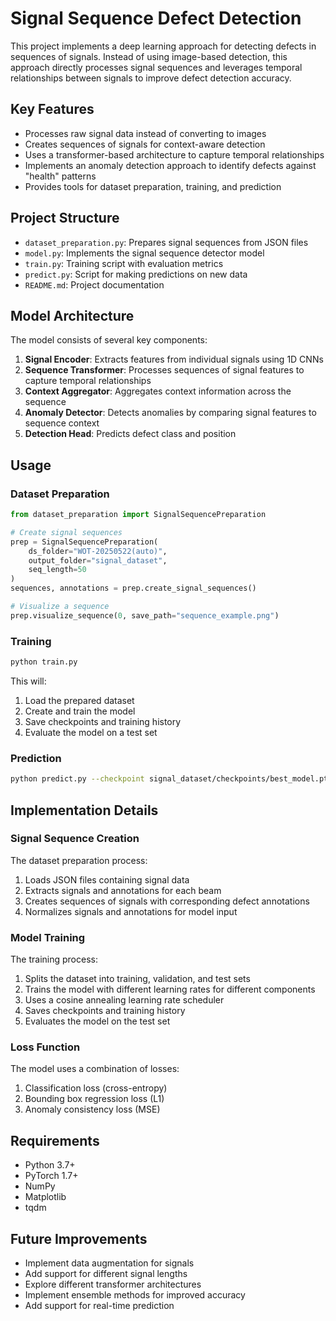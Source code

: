 # Signal Sequence Defect Detection

This project implements a deep learning approach for detecting defects in sequences of signals. Instead of using image-based detection, this approach directly processes signal sequences and leverages temporal relationships between signals to improve defect detection accuracy.

## Key Features

- Processes raw signal data instead of converting to images
- Creates sequences of signals for context-aware detection
- Uses a transformer-based architecture to capture temporal relationships
- Implements an anomaly detection approach to identify defects against "health" patterns
- Provides tools for dataset preparation, training, and prediction

## Project Structure

- `dataset_preparation.py`: Prepares signal sequences from JSON files
- `model.py`: Implements the signal sequence detector model
- `train.py`: Training script with evaluation metrics
- `predict.py`: Script for making predictions on new data
- `README.md`: Project documentation

## Model Architecture

The model consists of several key components:

1. **Signal Encoder**: Extracts features from individual signals using 1D CNNs
2. **Sequence Transformer**: Processes sequences of signal features to capture temporal relationships
3. **Context Aggregator**: Aggregates context information across the sequence
4. **Anomaly Detector**: Detects anomalies by comparing signal features to sequence context
5. **Detection Head**: Predicts defect class and position

## Usage

### Dataset Preparation

```python
from dataset_preparation import SignalSequencePreparation

# Create signal sequences
prep = SignalSequencePreparation(
    ds_folder="WOT-20250522(auto)",
    output_folder="signal_dataset",
    seq_length=50
)
sequences, annotations = prep.create_signal_sequences()

# Visualize a sequence
prep.visualize_sequence(0, save_path="sequence_example.png")
```

### Training

```bash
python train.py
```

This will:
1. Load the prepared dataset
2. Create and train the model
3. Save checkpoints and training history
4. Evaluate the model on a test set

### Prediction

```bash
python predict.py --checkpoint signal_dataset/checkpoints/best_model.pth --data signal_dataset/signal_sequences.pt --output predictions
```

## Implementation Details

### Signal Sequence Creation

The dataset preparation process:
1. Loads JSON files containing signal data
2. Extracts signals and annotations for each beam
3. Creates sequences of signals with corresponding defect annotations
4. Normalizes signals and annotations for model input

### Model Training

The training process:
1. Splits the dataset into training, validation, and test sets
2. Trains the model with different learning rates for different components
3. Uses a cosine annealing learning rate scheduler
4. Saves checkpoints and training history
5. Evaluates the model on the test set

### Loss Function

The model uses a combination of losses:
1. Classification loss (cross-entropy)
2. Bounding box regression loss (L1)
3. Anomaly consistency loss (MSE)

## Requirements

- Python 3.7+
- PyTorch 1.7+
- NumPy
- Matplotlib
- tqdm

## Future Improvements

- Implement data augmentation for signals
- Add support for different signal lengths
- Explore different transformer architectures
- Implement ensemble methods for improved accuracy
- Add support for real-time prediction
